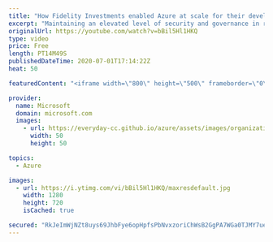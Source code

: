 ```yaml
---
title: "How Fidelity Investments enabled Azure at scale for their developers | Azure Friday"
excerpt: "Maintaining an elevated level of security and governance in regulated industries like financial services can introduce complexity and friction. Geoff Langfield from Fidelity Investments (https://www.fidelity.com) joins Scott Hanselman to show how they're eliminating this friction by using automation"
originalUrl: https://youtube.com/watch?v=bBil5Hl1HKQ
type: video
price: Free
length: PT14M49S
publishedDateTime: 2020-07-01T17:14:22Z
heat: 50

featuredContent: "<iframe width=\"800\" height=\"500\" frameborder=\"0\" src=\"https://www.youtube.com/embed/bBil5Hl1HKQ\" allow=\"accelerometer; autoplay; encrypted-media; gyroscope; picture-in-picture\" allowfullscreen></iframe>"

provider:
  name: Microsoft
  domain: microsoft.com
  images:
    - url: https://everyday-cc.github.io/azure/assets/images/organizations/microsoft.com-50x50.jpg
      width: 50
      height: 50

topics:
  - Azure

images:
  - url: https://i.ytimg.com/vi/bBil5Hl1HKQ/maxresdefault.jpg
    width: 1280
    height: 720
    isCached: true

secured: "RkJeImWjNZt8uys69JhbFye6opHpfsPbNvxzoriChWsB2GgPA7WGa0TJMY7ueAJToe4GpkoS5vEe9R0zUmlD9JMlv7+kXCUHFtJg6iY/wnPaLWAE/fUiOrQKY+EE2h3sHxBw9I/ReTqiHN7GBguoXVUkm707Z8VP0cOCtdmsMMmqJy5tkbLaSWU6iPBJ0x8SxZEawbcCDHKvTW6Nq41C76nI8+wN98xKVkhYCHF45oo1WKZiXch4T0h3E99J7xgcR6NYcBhe8BWhyucYIPLV/Ue9I4B00zbQBySO6/H6kbDA8SqGyW6KbNJWbjIN10YSTd44VPcIh7mjzgcxlQ1r4ukfzDpFM6ErNWpJlrX7p4LHn03tihugs49FN7uZoEVRwkwmAupnX65HWy5sOMBztvum8iFBJeWjTBcAm7V/66g=;E6GrU/93+SX3vhPXsHBnoA=="
---
```



